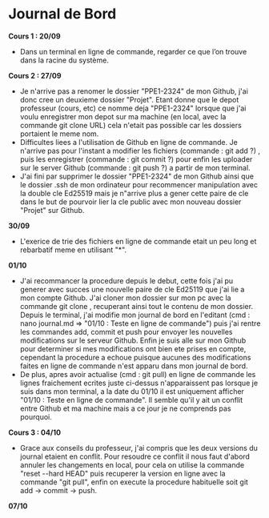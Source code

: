 # Journal de Bord

**Cours 1 : 20/09**
* Dans un terminal en ligne de commande, regarder ce que l’on trouve dans la racine du système.

**Cours 2 : 27/09** 
* Je n'arrive pas a renomer le dossier "PPE1-2324" de mon Github, j'ai donc cree 
un deuxieme dossier "Projet". Etant donne que le depot professeur (cours, etc) ce nomme deja 
"PPE1-2324" lorsque que j'ai voulu enregistrer mon depot sur ma machine (en local, avec la 
commande git clone URL) cela n'etait pas possible car les dossiers portaient le meme nom. 
* Difficultes liees a l'utilisation de Github en ligne de commande. Je n'arrive pas pour l'instant 
a modifier les fichiers (commande : git add ?) , puis les enregistrer (commande : git commit ?) 
pour enfin les uploader sur le server Github (commande : git push ?) a partir de mon terminal. 
* J'ai fini par supprimer le dossier "PPE1-2324" de mon Github ainsi que le dossier .ssh de mon 
ordinateur pour recommencer manipulation avec la double cle Ed25519 mais je n"arrive plus a gener 
cette paire de cle dans le but de pourvoir lier la cle public avec mon nouveau dossier "Projet" 
sur Github.

**30/09** 
* L'exerice de trie des fichiers en ligne de commande etait un peu long et rebarbatif 
meme en utilisant "*".

**01/10** 
* J'ai recommancer la procedure depuis le debut, cette fois j'ai pu generer avec succes une 
nouvelle paire de cle Ed25119 que j'ai lie a mon compte Github. J'ai cloner mon dossier sur mon 
pc avec la commande git clone <URL SSH>, recuperant ainsi tout le contenu de mon dossier. Depuis 
le terminal, j'ai modifie mon journal de bord en l'editant (cmd : nano journal.md => "01/10 : 
Teste en ligne de commande") puis j'ai rentre les commandes add, commit et push pour envoyer les 
nouvelles modifications sur le serveur Github. Enfin je suis alle sur mon Github pour determiner 
si mes modifications ont bien ete prises en compte, cependant la procedure a echoue puisque 
aucunes des modifications faites en ligne de commande n'est apparu dans mon journal de bord. 
* De plus, apres avoir actualise (cmd : git pull) en ligne de commande les lignes fraichement ecrites 
juste ci-dessus n'apparaissent pas lorsque je suis dans mon terminal, a la date du 01/10 il est 
uniquement afficher "01/10 : Teste en ligne de commande". Il semble qu'il y ait un conflit entre 
Github et ma machine mais a ce jour je ne comprends pas pourquoi.

**Cours 3 : 04/10** 
* Grace aux conseils du professeur, j'ai compris que les deux versions du journal 
etaient en conflit. Pour resoudre ce conflit il nous faut d'abord annuler les changements en 
local, pour cela on utilise la commande "reset --hard HEAD" puis recuperer la version en ligne 
avec la commande "git pull", enfin on execute la procedure habituelle soit git add -> commit -> push.

**07/10**



